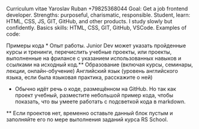 Curriculum vitae
Yaroslav Ruban
+79825368044
Goal: Get a job frontend developer.
Strengths: purposeful, charismatic, responsible.
Student, learn: HTML, CSS, JS, GIT, GitHub, and other products.
I study slowly but confidently.
Basics skills: HTML, CSS, GIT, GitHub, VSCode.
Examples of code:


Примеры кода *
        Опыт работы. Junior Dev может указать пройденные курсы и тренинги, перечислить учебные проекты, или проекты, выполненные на фрилансе с указанием использованных
        навыков и ссылками на исходный код.**
        Образование (включая курсы, семинары, лекции, онлайн-обучение)
        Английский язык (уровень английского языка, если была языковая практика, расскажите о ней)

* Обычно идёт речь о коде, размещённом на GitHub. Но так как проект учебный, разместите небольшой пример кода, чтобы показать, что вы умеете работать с подсветкой кода в markdown.

** Если проектов нет, временно оставьте данный блок пустым и заполняйте его по мере выполнения заданий курса RS School.
